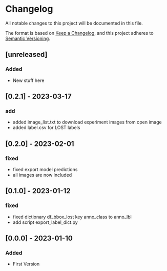 # Changelog

All notable changes to this project will be documented in this file.

The format is based on [Keep a Changelog](https://keepachangelog.com/en/1.0.0/), and this project adheres to [Semantic Versioning](https://semver.org/spec/v2.0.0.html).

## [unreleased]

### Added
* New stuff here

## [0.2.1] - 2023-03-17

### add
* added image_list.txt to download experiment images from open image
* added label.csv for LOST labels
  
## [0.2.0] - 2023-02-01

### fixed
* fixed export model predictions
* all images are now included

## [0.1.0] - 2023-01-12

### fixed
* fixed dictionary df_bbox_lost key anno_class to anno_lbl
* add script export_label_dict.py

## [0.0.0] - 2023-01-10

### Added
* First Version